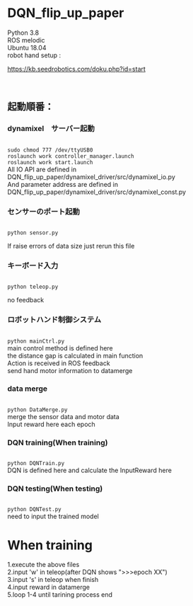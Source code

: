 # DQN_flip_up_paper

Python 3.8<br>
ROS melodic<br>
Ubuntu 18.04<br>
robot hand setup : <p>https://kb.seedrobotics.com/doku.php?id=start</p><br>

## 起動順番：
### dynamixel　サーバー起動
<code>
sudo chmod 777 /dev/ttyUSB0
roslaunch work controller_manager.launch 
roslaunch work start.launch
</code>
All IO API are defined in DQN_flip_up_paper/dynamixel_driver/src/dynamixel_io.py<br>
And parameter address are defined in DQN_flip_up_paper/dynamixel_driver/src/dynamixel_const.py<br>

### センサーのポート起動
<code>
python sensor.py
</code>

If raise errors of data size just rerun this file<br>

### キーボード入力
<code>
python teleop.py
</code>

no feedback

### ロボットハンド制御システム
<code>
python mainCtrl.py
</code>
main control method is defined here<br>
the distance gap is calculated in main function<br>
Action is received in ROS feedback<br>
send hand motor information to datamerge <br>

### data merge
<code>
python DataMerge.py
</code>
merge the sensor data and motor data<br>
Input reward here each epoch<br>

### DQN training(When training)
<code>
python DQNTrain.py
</code>
DQN is defined here and calculate the InputReward here<br>

### DQN testing(When testing)
<code>
python DQNTest.py
</code>
need to input the trained model<br>

# When training
1.execute the above files<br>
2.input 'w' in teleop(after DQN shows ">>>epoch XX")<br>
3.input 's' in teleop when finish<br>
4.input reward in datamerge<br>
5.loop 1-4 until tarining process end<br>
